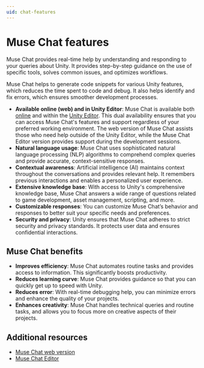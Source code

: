 ```yaml
---
uid: chat-features
---
```


# Muse Chat features

Muse Chat provides real-time help by understanding and responding to your queries about Unity. It provides step-by-step guidance on the use of specific tools, solves common issues, and optimizes workflows.

Muse Chat helps to generate code snippets for various Unity features, which reduces the time spent to code and debug. It also helps identify and fix errors, which ensures smoother development processes.

* **Available online (web) and in Unity Editor**: Muse Chat is available both [online](web-chat.md) and within the [Unity Editor](editor-chat.md). This dual availability ensures that you can access Muse Chat's features and support regardless of your preferred working environment. The web version of Muse Chat assists those who need help outside of the Unity Editor, while the Muse Chat Editor version provides support during the development sessions.
* **Natural language usage**: Muse Chat uses sophisticated natural language processing (NLP) algorithms to comprehend complex queries and provide accurate, context-sensitive responses.
* **Contextual awareness**: Artificial intelligence (AI) maintains context throughout the conversations and provides relevant help. It remembers previous interactions and enables a personalized user experience.
* **Extensive knowledge base**: With access to Unity's comprehensive knowledge base, Muse Chat answers a wide range of questions related to game development, asset management, scripting, and more.
* **Customizable responses**: You can customize Muse Chat’s behavior and responses to better suit your specific needs and preferences.
* **Security and privacy**: Unity ensures that Muse Chat adheres to strict security and privacy standards. It protects user data and ensures confidential interactions.

## Muse Chat benefits

* **Improves efficiency**: Muse Chat automates routine tasks and provides access to information. This significantly boosts productivity.
* **Reduces learning curve**: Muse Chat provides guidance so that you can quickly get up to speed with Unity.
* **Reduces error**: With real-time debugging help, you can minimize errors and enhance the quality of your projects.
* **Enhances creativity**: Muse Chat handles technical queries and routine tasks, and allows you to focus more on creative aspects of their projects.

## Additional resources

* [Muse Chat web version](web-chat.md)
* [Muse Chat Editor](editor-chat.md)